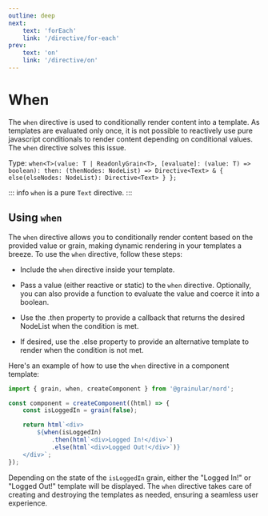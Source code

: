```yaml
---
outline: deep
next:
    text: 'forEach'
    link: '/directive/for-each'
prev:
    text: 'on'
    link: '/directive/on'
---
```


<!-- @format -->

# When

The `when` directive is used to conditionally render content into a template. As templates are evaluated only once, it is not possible to reactively use pure javascript conditionals to render content depending on conditional values. The `when` directive solves this issue.

Type: `when<T>(value: T | ReadonlyGrain<T>, [evaluate]: (value: T) => boolean): then: (thenNodes: NodeList) => Directive<Text> & { else(elseNodes: NodeList): Directive<Text> } };`

::: info
`when` is a pure `Text` directive.
:::

## Using `when`

The `when` directive allows you to conditionally render content based on the provided value or grain, making dynamic rendering in your templates a breeze. To use the `when` directive, follow these steps:

-   Include the `when` directive inside your template.

-   Pass a value (either reactive or static) to the `when` directive. Optionally, you can also provide a function to evaluate the value and coerce it into a boolean.

-   Use the .then property to provide a callback that returns the desired NodeList when the condition is met.

-   If desired, use the .else property to provide an alternative template to render when the condition is not met.

Here's an example of how to use the `when` directive in a component template:

```ts
import { grain, when, createComponent } from '@grainular/nord';

const component = createComponent((html) => {
    const isLoggedIn = grain(false);

    return html`<div>
        ${when(isLoggedIn)
            .then(html`<div>Logged In!</div>`)
            .else(html`<div>Logged Out!</div>`)}
    </div>`;
});
```

Depending on the state of the `isLoggedIn` grain, either the "Logged In!" or "Logged Out!" template will be displayed. The `when` directive takes care of creating and destroying the templates as needed, ensuring a seamless user experience.

<CodeLink name="when.ts" link="https://github.com/Grainular-Nord/nord/blob/main/src/lib/directives/when.ts"></CodeLink>

